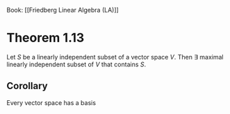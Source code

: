 Book: [[Friedberg Linear Algebra (LA)]]
# Theorem 1.13
Let $S$ be a linearly independent subset of a vector space $V$.
Then $\exists$ maximal linearly independent subset of $V$ that contains $S$.
## Corollary
Every vector space has a basis